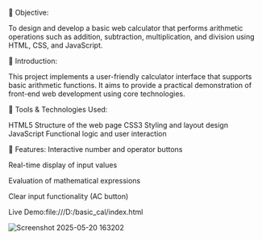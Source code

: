 
🔹 Objective:

To design and develop a basic web calculator that performs arithmetic operations such as addition, subtraction, multiplication, and division using HTML, CSS, and JavaScript.

🔹 Introduction:

This project implements a user-friendly calculator interface that supports basic arithmetic functions. It aims to provide a practical demonstration of front-end web development using core technologies.

🔹 Tools & Technologies Used:

HTML5	Structure of the web page
CSS3	Styling and layout design
JavaScript	Functional logic and user interaction

🔹 Features:
Interactive number and operator buttons

Real-time display of input values

Evaluation of mathematical expressions

Clear input functionality (AC button)

Live Demo:file:///D:/basic_cal/index.html


![Screenshot 2025-05-20 163202](https://github.com/user-attachments/assets/8d4512c6-ad02-4f42-b256-673c6899ca10)
